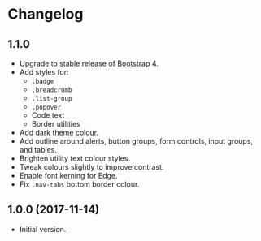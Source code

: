 # Changelog

## 1.1.0

- Upgrade to stable release of Bootstrap 4.
- Add styles for:
  - `.badge`
  - `.breadcrumb`
  - `.list-group`
  - `.popover`
  - Code text
  - Border utilities
- Add dark theme colour.
- Add outline around alerts, button groups, form controls, input groups, and tables.
- Brighten utility text colour styles.
- Tweak colours slightly to improve contrast.
- Enable font kerning for Edge.
- Fix `.nav-tabs` bottom border colour.

## 1.0.0 (2017-11-14)

- Initial version.
